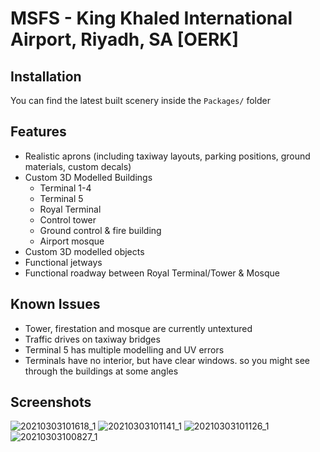 # MSFS - King Khaled International Airport, Riyadh, SA [OERK]

## Installation

You can find the latest built scenery inside the ```Packages/``` folder

## Features

- Realistic aprons (including taxiway layouts, parking positions, ground materials, custom decals)
- Custom 3D Modelled Buildings
  - Terminal 1-4
  - Terminal 5
  - Royal Terminal
  - Control tower
  - Ground control & fire building
  - Airport mosque
- Custom 3D modelled objects
- Functional jetways
- Functional roadway between Royal Terminal/Tower & Mosque

## Known Issues

- Tower, firestation and mosque are currently untextured
- Traffic drives on taxiway bridges
- Terminal 5 has multiple modelling and UV errors
- Terminals have no interior, but have clear windows. so you might see through the buildings at some angles

## Screenshots 

![20210303101618_1](https://user-images.githubusercontent.com/20840437/109768093-869e4000-7c09-11eb-996d-639534522441.jpg)
![20210303101141_1](https://user-images.githubusercontent.com/20840437/109767627-e2b49480-7c08-11eb-9455-21b096f0e5e6.jpg)
![20210303101126_1](https://user-images.githubusercontent.com/20840437/109767637-e516ee80-7c08-11eb-9154-0255065854b4.jpg)
![20210303100827_1](https://user-images.githubusercontent.com/20840437/109767326-6f128780-7c08-11eb-9c83-a217d117b2db.jpg)
